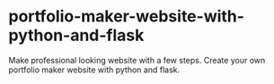 # portfolio-maker-website-with-python-and-flask
Make professional looking website with a few steps. Create your own portfolio maker website with python and flask.
